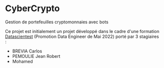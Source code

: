 # CyberCrypto
<p>Gestion de portefeuilles cryptomonnaies avec bots</p>

<p>Ce projet est initialement un projet développé dans le cadre d'une formation <a href="https://datascientest.com/a-propos">Datascientest</a> (Promotion Data Engineer de Mai 2022) porté par 3 stagiaires :<ul>
  <li>BREVIA Carlos</li>
  <li>PEMOULIE Jean Robert</li>
  <li>Mohamed</li>
</ul></p>
